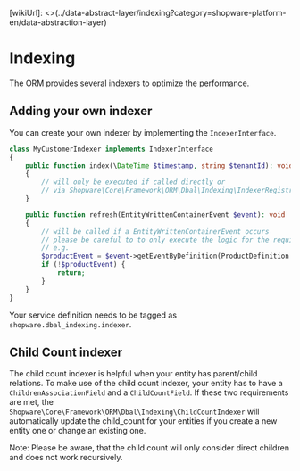 [wikiUrl]: <>(../data-abstract-layer/indexing?category=shopware-platform-en/data-abstraction-layer)

# Indexing

The ORM provides several indexers to optimize the performance.

## Adding your own indexer

You can create your own indexer by implementing the `IndexerInterface`.

```php
class MyCustomerIndexer implements IndexerInterface
{
    public function index(\DateTime $timestamp, string $tenantId): void
    {
        // will only be executed if called directly or
        // via Shopware\Core\Framework\ORM\Dbal\Indexing\IndexerRegistry->index()
    }

    public function refresh(EntityWrittenContainerEvent $event): void
    {
        // will be called if a EntityWrittenContainerEvent occurs
        // please be careful to to only execute the logic for the required entites
        // e.g.
        $productEvent = $event->getEventByDefinition(ProductDefinition::class);
        if (!$productEvent) {
            return;
        }
    }
}
```

Your service definition needs to be tagged as
`shopware.dbal_indexing.indexer`.

## Child Count indexer

The child count indexer is helpful when your entity has parent/child relations.
To make use of the child count indexer, your entity has to have a `ChildrenAssociationField`
and a `ChildCountField`. If these two requirements are met, the
`Shopware\Core\Framework\ORM\Dbal\Indexing\ChildCountIndexer` will automatically update
the child_count for your entities if you create a new entity one or change an existing one.

Note: Please be aware, that the child count will only consider direct children 
and does not work recursively.
